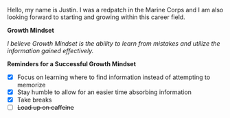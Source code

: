 Hello, my name is Justin.
I was a redpatch in the Marine Corps and I am also looking forward to starting and growing within this career field.

**Growth Mindset**

*I believe Growth Mindset is the ability to learn from mistakes and utilize the information gained effectively.*

**Reminders for a Successful Growth Mindset**
- [x] Focus on learning where to find information instead of attempting to memorize
- [x] Stay humble to allow for an easier time absorbing information
- [x] Take breaks
- [ ] ~~Load up on caffeine~~ 